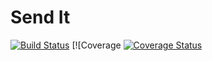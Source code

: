 # Send It

[![Build Status](https://travis-ci.org/walimike/send_it.svg?branch=api-v1)](https://travis-ci.org/walimike/send_it)                                                                                                                          [![Coverage [![Coverage Status](https://coveralls.io/repos/github/walimike/send_it/badge.svg?branch=api-v1)](https://coveralls.io/github/walimike/send_it?branch=api-v1)
